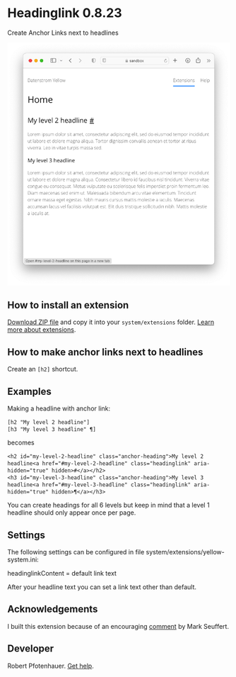 # Headinglink 0.8.23

Create Anchor Links next to headlines

<p align="center"><img src="headinglink-screenshot.png" alt="Screenshot"></p>

## How to install an extension

[Download ZIP file](https://github.com/pftnhr/yellow-headinglink/archive/refs/heads/main.zip) and copy it into your `system/extensions` folder. [Learn more about extensions](https://github.com/annaesvensson/yellow-update).

## How to make anchor links next to headlines

Create an `[h2]` shortcut.

## Examples

Making a headline with anchor link:

    [h2 "My level 2 headline"]
    [h3 "My level 3 headline" ¶]

becomes

    <h2 id="my-level-2-headline" class="anchor-heading">My level 2 headline<a href="#my-level-2-headline" class="headinglink" aria-hidden="true" hidden>#</a></h2>
    <h3 id="my-level-3-headline" class="anchor-heading">My level 3 headline<a href="#my-level-3-headline" class="headinglink" aria-hidden="true" hidden>¶</a></h3>

You can create headings for all 6 levels but keep in mind that a level 1 headline should only appear once per page.

## Settings

The following settings can be configured in file system/extensions/yellow-system.ini:

headinglinkContent = default link text

After your headline text you can set a link text other than default.

## Acknowledgements

I built this extension because of an encouraging [comment](https://github.com/datenstrom/yellow/discussions/887#discussioncomment-6846569) by Mark Seuffert.

## Developer

Robert Pfotenhauer. [Get help](https://datenstrom.se/yellow/help/).
